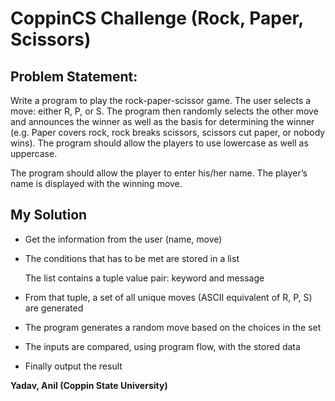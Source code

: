 # CoppinCS Challenge (Rock, Paper, Scissors)

Problem Statement:
---

Write a program to play the rock-paper-scissor game. The user selects a move: either R, P, or S.  The program then randomly selects the other move and announces the winner as well as the basis for determining the winner (e.g. Paper covers rock, rock breaks scissors, scissors cut paper, or nobody wins).  The program should allow the players to use lowercase as well as uppercase.

The program should allow the player to enter his/her name.  The player’s name is displayed with the winning move.

My Solution
---

* Get the information from the user (name, move)

* The conditions that has to be met are stored in a list

	The list contains a tuple value pair: keyword and message

* From that tuple, a set of all unique moves (ASCII equivalent of R, P, S) are generated

* The program generates a random move based on the choices in the set 

* The inputs are compared, using program flow, with the stored data

* Finally output the result

**Yadav, Anil (Coppin State University)**